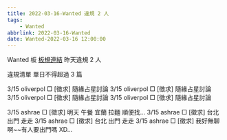 ```yaml
---
title: 2022-03-16-Wanted 違規 2 人
tags:
    - Wanted
abbrlink: 2022-03-16-Wanted
date: Wanted-2022-03-16 12:00:00
---
```

Wanted 板 [板規連結](https://www.ptt.cc/bbs/Wanted/M.1608829773.A.D3B.html)
昨天違規 2 人
<!-- more -->

違規清單
單日不得超過 3 篇

3/15 oliverpol □ [徵求] 隨緣占星討論
3/15 oliverpol □ [徵求] 隨緣占星討論
3/15 oliverpol □ [徵求] 隨緣占星討論
3/15 oliverpol □ [徵求] 隨緣占星討論

3/15 ashrae □ [徵求] 明天 午餐  宜蘭 拉麵 順便找…
3/15 ashrae □ [徵求] 台北 出門 走走
3/15 ashrae □ [徵求] 台北 出門 走走
3/15 ashrae □ [徵求] 我好無聊啊~~有人要出門嗎 XD…